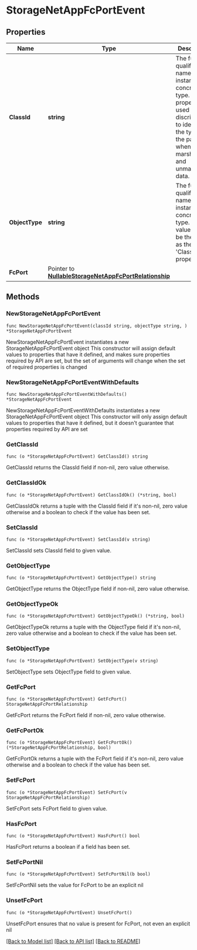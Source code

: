 # StorageNetAppFcPortEvent

## Properties

Name | Type | Description | Notes
------------ | ------------- | ------------- | -------------
**ClassId** | **string** | The fully-qualified name of the instantiated, concrete type. This property is used as a discriminator to identify the type of the payload when marshaling and unmarshaling data. | [default to "storage.NetAppFcPortEvent"]
**ObjectType** | **string** | The fully-qualified name of the instantiated, concrete type. The value should be the same as the &#39;ClassId&#39; property. | [default to "storage.NetAppFcPortEvent"]
**FcPort** | Pointer to [**NullableStorageNetAppFcPortRelationship**](StorageNetAppFcPortRelationship.md) |  | [optional] 

## Methods

### NewStorageNetAppFcPortEvent

`func NewStorageNetAppFcPortEvent(classId string, objectType string, ) *StorageNetAppFcPortEvent`

NewStorageNetAppFcPortEvent instantiates a new StorageNetAppFcPortEvent object
This constructor will assign default values to properties that have it defined,
and makes sure properties required by API are set, but the set of arguments
will change when the set of required properties is changed

### NewStorageNetAppFcPortEventWithDefaults

`func NewStorageNetAppFcPortEventWithDefaults() *StorageNetAppFcPortEvent`

NewStorageNetAppFcPortEventWithDefaults instantiates a new StorageNetAppFcPortEvent object
This constructor will only assign default values to properties that have it defined,
but it doesn't guarantee that properties required by API are set

### GetClassId

`func (o *StorageNetAppFcPortEvent) GetClassId() string`

GetClassId returns the ClassId field if non-nil, zero value otherwise.

### GetClassIdOk

`func (o *StorageNetAppFcPortEvent) GetClassIdOk() (*string, bool)`

GetClassIdOk returns a tuple with the ClassId field if it's non-nil, zero value otherwise
and a boolean to check if the value has been set.

### SetClassId

`func (o *StorageNetAppFcPortEvent) SetClassId(v string)`

SetClassId sets ClassId field to given value.


### GetObjectType

`func (o *StorageNetAppFcPortEvent) GetObjectType() string`

GetObjectType returns the ObjectType field if non-nil, zero value otherwise.

### GetObjectTypeOk

`func (o *StorageNetAppFcPortEvent) GetObjectTypeOk() (*string, bool)`

GetObjectTypeOk returns a tuple with the ObjectType field if it's non-nil, zero value otherwise
and a boolean to check if the value has been set.

### SetObjectType

`func (o *StorageNetAppFcPortEvent) SetObjectType(v string)`

SetObjectType sets ObjectType field to given value.


### GetFcPort

`func (o *StorageNetAppFcPortEvent) GetFcPort() StorageNetAppFcPortRelationship`

GetFcPort returns the FcPort field if non-nil, zero value otherwise.

### GetFcPortOk

`func (o *StorageNetAppFcPortEvent) GetFcPortOk() (*StorageNetAppFcPortRelationship, bool)`

GetFcPortOk returns a tuple with the FcPort field if it's non-nil, zero value otherwise
and a boolean to check if the value has been set.

### SetFcPort

`func (o *StorageNetAppFcPortEvent) SetFcPort(v StorageNetAppFcPortRelationship)`

SetFcPort sets FcPort field to given value.

### HasFcPort

`func (o *StorageNetAppFcPortEvent) HasFcPort() bool`

HasFcPort returns a boolean if a field has been set.

### SetFcPortNil

`func (o *StorageNetAppFcPortEvent) SetFcPortNil(b bool)`

 SetFcPortNil sets the value for FcPort to be an explicit nil

### UnsetFcPort
`func (o *StorageNetAppFcPortEvent) UnsetFcPort()`

UnsetFcPort ensures that no value is present for FcPort, not even an explicit nil

[[Back to Model list]](../README.md#documentation-for-models) [[Back to API list]](../README.md#documentation-for-api-endpoints) [[Back to README]](../README.md)


